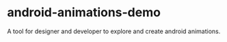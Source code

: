 # android-animations-demo
A tool for designer and developer to explore and create android animations.
